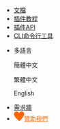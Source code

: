 * [文檔](/README.md)
* [插件教程](/ExtensionTutorial/README.md)
* [插件API](/ExtensionDocs/Api/README.md)
* [CLI命令行工具](/cli/README.md)

<ul class="nav-href">
    <li class="dropdown">
        <span>多語言</span>
        <div class="dropdown-content">
            <p onclick="setLang('zh')">簡體中文</p>
            <p onclick="setLang('zh-hant')">繁體中文</p>
            <p onclick="setLang('en')">English</p>
        </div>
    </li>
    <li><a href="//dev.dcloud.net.cn/wish/?channel=hbuilder" target="__blank">需求牆</a></li>
    <li><a href="//dev.dcloud.net.cn/sponsor/?channel=hbuilder" target="__blank" style="color:#FF6600!important;"><img src="/static/icon/heart.png" class="heart">贊助我們</a></li>
</ul>

<div class="github">
    <!-- <a href="//github.com/dcloudio/native-docs" target="_blank">
        <img src="//img-cdn-qiniu.dcloud.net.cn/uniapp/doc/github.svg">
    </a> -->
</div>
